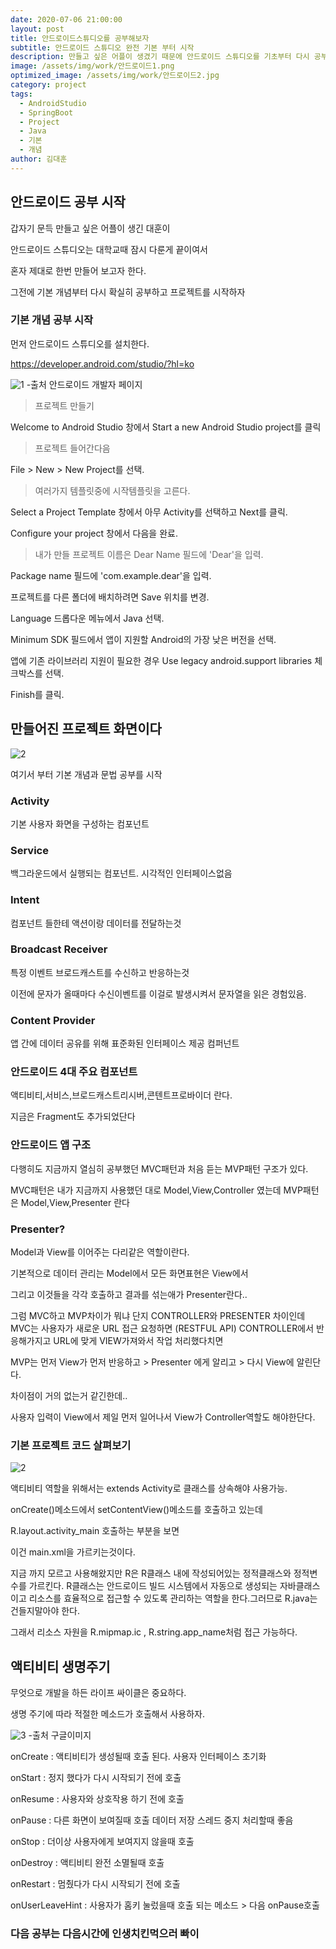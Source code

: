 ```yaml
---
date: 2020-07-06 21:00:00
layout: post
title: 안드로이드스튜디오를 공부해보자
subtitle: 안드로이드 스튜디오 완전 기본 부터 시작
description: 만들고 싶은 어플이 생겼기 때문에 안드로이드 스튜디오를 기초부터 다시 공부해보자
image: /assets/img/work/안드로이드1.png
optimized_image: /assets/img/work/안드로이드2.jpg
category: project
tags:
  - AndroidStudio
  - SpringBoot
  - Project
  - Java
  - 기본
  - 개념
author: 김대훈
---
```


## 안드로이드 공부 시작

갑자기 문득 만들고 싶은 어플이 생긴 대훈이

안드로이드 스튜디오는 대학교때 잠시 다룬게 끝이여서

혼자 제대로 한번 만들어 보고자 한다.

그전에 기본 개념부터 다시 확실히 공부하고 프로젝트를 시작하자

### 기본 개념 공부 시작

먼저 안드로이드 스튜디오를 설치한다.

<https://developer.android.com/studio/?hl=ko>

![1](../assets/img/work/안드로이드4.png)
-출처 안드로이드 개발자 페이지

>프로젝트 만들기

Welcome to Android Studio 창에서 Start a new Android Studio project를 클릭

>프로젝트 들어간다음

File > New > New Project를 선택.

>여러가지 템플릿중에 시작템플릿을 고른다.

Select a Project Template 창에서 아무 Activity를 선택하고 Next를 클릭.

Configure your project 창에서 다음을 완료.

>내가 만들 프로젝트 이름은 Dear
Name 필드에 'Dear'을 입력.

Package name 필드에 'com.example.dear'을 입력.

프로젝트를 다른 폴더에 배치하려면 Save 위치를 변경.

Language 드롭다운 메뉴에서 Java 선택.

Minimum SDK 필드에서 앱이 지원할 Android의 가장 낮은 버전을 선택.

앱에 기존 라이브러리 지원이 필요한 경우 Use legacy android.support libraries 체크박스를 선택.

Finish를 클릭.

## 만들어진 프로젝트 화면이다

![2](../assets/img/work/안드로이드3.png)

여기서 부터 기본 개념과 문법 공부를 시작

### Activity 
기본 사용자 화면을 구성하는 컴포넌트

### Service 
백그라운드에서 실행되는 컴포넌트. 시각적인 인터페이스없음

### Intent
컴포넌트 들한테 액션이랑 데이터를 전달하는것

### Broadcast Receiver
특정 이벤트 브로드캐스트를 수신하고 반응하는것

이전에 문자가 올때마다 수신이벤트를 이걸로 발생시켜서 문자열을 읽은 경험있음.

### Content Provider
앱 간에 데이터 공유를 위해 표준화된 인터페이스 제공 컴퍼넌트


### 안드로이드 4대 주요 컴포넌트

액티비티,서비스,브로드캐스트리시버,콘텐트프로바이더 란다.

지금은 Fragment도 추가되었단다

### 안드로이드 앱 구조

다행히도 지금까지 열심히 공부했던 MVC패턴과 처음 듣는 MVP패턴 구조가 있다.

MVC패턴은 내가 지금까지 사용했던 대로
Model,View,Controller 였는데
MVP패턴은
Model,View,Presenter 란다
### Presenter?
Model과 View를 이어주는 다리같은 역할이란다.

기본적으로 데이터 관리는 Model에서 모든 화면표현은 View에서

그리고 이것들을 각각 호출하고 결과를 섞는애가 Presenter란다..

그럼 MVC하고 MVP차이가 뭐냐
단지 CONTROLLER와 PRESENTER 차이인데
MVC는 사용자가 새로운 URL 접근 요청하면 (RESTFUL API)
CONTROLLER에서 반응해가지고 URL에 맞게 VIEW가져와서 작업 처리했다치면

MVP는 먼저 View가 먼저 반응하고 > Presenter 에게 알리고 > 다시 View에 알린단다.

차이점이 거의 없는거 같긴한데..

사용자 입력이 View에서 제일 먼저 일어나서 View가 Controller역할도 해야한단다.

### 기본 프로젝트 코드 살펴보기

![2](../assets/img/work/안드로이드3.png)

액티비티 역할을 위해서는 extends Activity로 클래스를 상속해야 사용가능.

onCreate()메소드에서 setContentView()메소드를 호출하고 있는데

R.layout.activity_main 호출하는 부분을 보면

이건 main.xml을 가르키는것이다.

지금 까지 모르고 사용해왔지만 R은 R클래스 내에 작성되어있는 정적클래스와  정적변수를 가르킨다.
R클래스는 안드로이드 빌드 시스템에서 자동으로 생성되는 자바클래스이고 리소스를 효율적으로
접근할 수 있도록 관리하는 역할을 한다.그러므로 R.java는 건들지말아야 한다.

그래서 리소스 자원을 R.mipmap.ic , R.string.app_name처럼 접근 가능하다.

## 액티비티 생명주기
무엇으로 개발을 하든 라이프 싸이클은 중요하다.

생명 주기에 따라 적절한 메소드가 호출해서 사용하자.

![3](../assets/img/work/안드로이드생명주기.jpg)
-출처 구글이미지

onCreate : 액티비티가 생성될때 호출 된다. 사용자 인터페이스 초기화

onStart : 정지 했다가 다시 시작되기 전에 호출

onResume : 사용자와 상호작용 하기 전에 호출

onPause : 다른 화면이 보여질때 호출 데이터 저장 스레드 중지 처리할때 좋음

onStop : 더이상 사용자에게 보여지지 않을때 호출

onDestroy : 액티비티 완전 소멸될때 호출

onRestart : 멈췄다가 다시 시작되기 전에 호출

onUserLeaveHint : 사용자가 홈키 눌렀을때 호출 되는 메소드 > 다음 onPause호출

### 다음 공부는 다음시간에 인생치킨먹으러 빠이